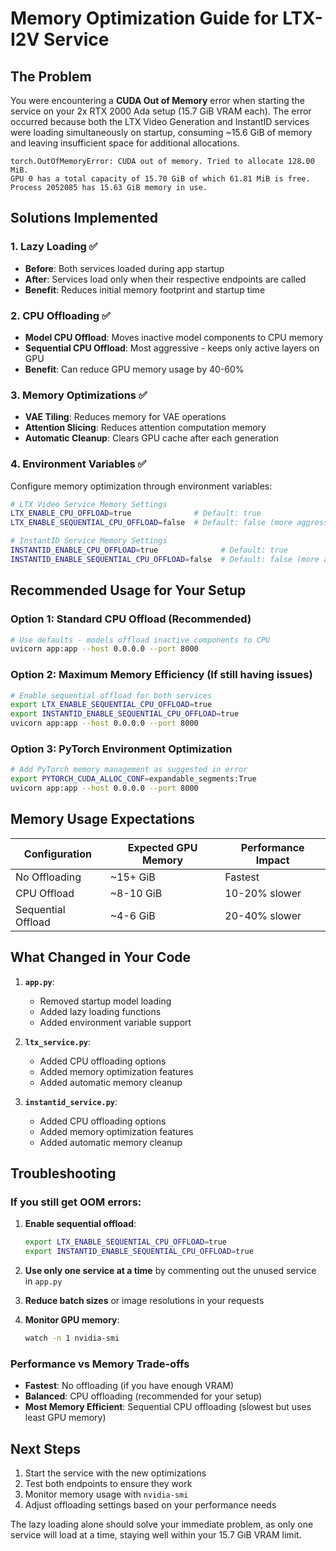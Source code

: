 # Memory Optimization Guide for LTX-I2V Service

## The Problem

You were encountering a **CUDA Out of Memory** error when starting the service on your 2x RTX 2000 Ada setup (15.7 GiB VRAM each). The error occurred because both the LTX Video Generation and InstantID services were loading simultaneously on startup, consuming ~15.6 GiB of memory and leaving insufficient space for additional allocations.

```
torch.OutOfMemoryError: CUDA out of memory. Tried to allocate 128.00 MiB.
GPU 0 has a total capacity of 15.70 GiB of which 61.81 MiB is free.
Process 2052085 has 15.63 GiB memory in use.
```

## Solutions Implemented

### 1. **Lazy Loading** ✅

-   **Before**: Both services loaded during app startup
-   **After**: Services load only when their respective endpoints are called
-   **Benefit**: Reduces initial memory footprint and startup time

### 2. **CPU Offloading** ✅

-   **Model CPU Offload**: Moves inactive model components to CPU memory
-   **Sequential CPU Offload**: Most aggressive - keeps only active layers on GPU
-   **Benefit**: Can reduce GPU memory usage by 40-60%

### 3. **Memory Optimizations** ✅

-   **VAE Tiling**: Reduces memory for VAE operations
-   **Attention Slicing**: Reduces attention computation memory
-   **Automatic Cleanup**: Clears GPU cache after each generation

### 4. **Environment Variables** ✅

Configure memory optimization through environment variables:

```bash
# LTX Video Service Memory Settings
LTX_ENABLE_CPU_OFFLOAD=true              # Default: true
LTX_ENABLE_SEQUENTIAL_CPU_OFFLOAD=false  # Default: false (more aggressive)

# InstantID Service Memory Settings
INSTANTID_ENABLE_CPU_OFFLOAD=true              # Default: true
INSTANTID_ENABLE_SEQUENTIAL_CPU_OFFLOAD=false  # Default: false (more aggressive)
```

## Recommended Usage for Your Setup

### Option 1: Standard CPU Offload (Recommended)

```bash
# Use defaults - models offload inactive components to CPU
uvicorn app:app --host 0.0.0.0 --port 8000
```

### Option 2: Maximum Memory Efficiency (If still having issues)

```bash
# Enable sequential offload for both services
export LTX_ENABLE_SEQUENTIAL_CPU_OFFLOAD=true
export INSTANTID_ENABLE_SEQUENTIAL_CPU_OFFLOAD=true
uvicorn app:app --host 0.0.0.0 --port 8000
```

### Option 3: PyTorch Environment Optimization

```bash
# Add PyTorch memory management as suggested in error
export PYTORCH_CUDA_ALLOC_CONF=expandable_segments:True
uvicorn app:app --host 0.0.0.0 --port 8000
```

## Memory Usage Expectations

| Configuration      | Expected GPU Memory | Performance Impact |
| ------------------ | ------------------- | ------------------ |
| No Offloading      | ~15+ GiB            | Fastest            |
| CPU Offload        | ~8-10 GiB           | 10-20% slower      |
| Sequential Offload | ~4-6 GiB            | 20-40% slower      |

## What Changed in Your Code

1. **`app.py`**:

    - Removed startup model loading
    - Added lazy loading functions
    - Added environment variable support

2. **`ltx_service.py`**:

    - Added CPU offloading options
    - Added memory optimization features
    - Added automatic memory cleanup

3. **`instantid_service.py`**:
    - Added CPU offloading options
    - Added memory optimization features
    - Added automatic memory cleanup

## Troubleshooting

### If you still get OOM errors:

1. **Enable sequential offload**:

    ```bash
    export LTX_ENABLE_SEQUENTIAL_CPU_OFFLOAD=true
    export INSTANTID_ENABLE_SEQUENTIAL_CPU_OFFLOAD=true
    ```

2. **Use only one service at a time** by commenting out the unused service in `app.py`

3. **Reduce batch sizes** or image resolutions in your requests

4. **Monitor GPU memory**:
    ```bash
    watch -n 1 nvidia-smi
    ```

### Performance vs Memory Trade-offs

-   **Fastest**: No offloading (if you have enough VRAM)
-   **Balanced**: CPU offloading (recommended for your setup)
-   **Most Memory Efficient**: Sequential CPU offloading (slowest but uses least GPU memory)

## Next Steps

1. Start the service with the new optimizations
2. Test both endpoints to ensure they work
3. Monitor memory usage with `nvidia-smi`
4. Adjust offloading settings based on your performance needs

The lazy loading alone should solve your immediate problem, as only one service will load at a time, staying well within your 15.7 GiB VRAM limit.
